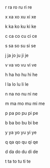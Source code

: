 
r
ra
ro
ru
ri
re

x
xa
xo
xu
xi
xe

k
ka
ko
ku
ki
ke

c
ca
co
cu
ci
ce

s
sa
so
su
si
se

j
ja
jo
ju
ji
je

v
va
vo
vu
vi
ve

h
ha
ho
hu
hi
he

l
la
lo
lu
li
le

n
na
no
nu
ni
ne

m
ma
mo
mu
mi
me

p
pa
po
pu
pi
pe

b
ba
bo
bu
bi
be

y
ya
yo
yu
yi
ye

q
qa
qo
qu
qi
qe

d
da
do
du
di
de

t
ta
to
tu
ti
te

